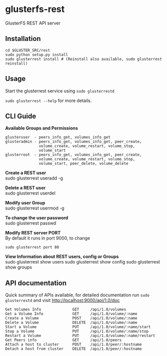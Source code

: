 glusterfs-rest
===============

GlusterFS REST API server

## Installation

    cd $GLUSTER_SRC/rest
    sudo python setup.py install
    sudo glusterrest install # (Reinstall also available, sudo glusterrest reinstall)

## Usage

Start the glusterrest service using `sudo glusterrestd`

`sudo glusterrest --help` for more details.

## CLI Guide

**Available Groups and Permissions**

    glusteruser  - peers_info_get, volumes_info_get
    glusteradmin - peers_info_get, volumes_info_get, peer_create,
                   volume_create, volume_restart, volume_stop,
                   volume_start
    glusterroot  - peers_info_get, volumes_info_get, peer_create,
                   volume_create, volume_restart, volume_stop,
                   volume_start, peer_delete, volume_delete


**Create a REST user**  
    sudo glusterrest useradd <USERNAME> -g <GROUPNAME>

**Delete a REST user**  
    sudo glusterrest userdel <USERNAME>

**Modify user Group**  
    sudo glusterrest usermod <USERNAME> -g <GROUPNAME>

**To change the user password**  
    sudo glusterrest passwd <USERNAME>

**Modify REST server PORT**  
By default it runs in port 9000, to change

    sudo glusterrest port 80

**View Information about REST users, config or Groups**  
    sudo glusterrest show users
    sudo glusterrest show config
    sudo glusterrest show groups

## API documentation

Quick summary of APIs available, for detailed documentation run `sudo glusterrestd` and visit [http://localhost:9000/api/1.0/doc](http://localhost:9000/api/1.0/doc)

    Get Volumes Info              GET     /api/1.0/volumes
    Get a Volume Info             GET     /api/1.0/volume/:name
    Create a Volume               POST    /api/1.0/volume/:name
    Delete a Volume               DELETE  /api/1.0/volume/:name
    Start a Volume                PUT     /api/1.0/volume/:name/start
    Stop a Volume                 PUT     /api/1.0/volume/:name/stop
    Restart a Volume              PUT     /api/1.0/volume/:name/restart
    Get Peers info                GET     /api/1.0/peers
    Attach a host to cluster      POST    /api/1.0/peer/:hostname
    Detach a host from cluster    DELETE  /api/1.0/peer/:hostname
